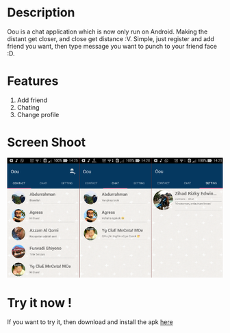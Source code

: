 # Description
Oou is a chat application which is now only run on Android. Making the distant get closer, and close get distance :V.
Simple, just register and add friend you want, then type message you want to punch to your friend face :D.

# Features
  1. Add friend
  2. Chating
  3. Change profile

# Screen Shoot
![ScreenShot 1](https://github.com/zihadrizkyef/Oou-chat/blob/master/screenshoot/img1.png)

# Try it now !
If you want to try it, then download and install the apk [here](https://github.com/zihadrizkyef/Oou-chat/raw/master/Oou.apk)
